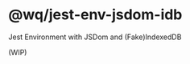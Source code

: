 @wq/jest-env-jsdom-idb
======================

Jest Environment with JSDom and (Fake)IndexedDB

(WIP)
